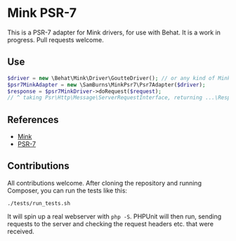 # Mink PSR-7

This is a PSR-7 adapter for Mink drivers, for use with Behat.  It is a work in progress.  Pull requests welcome.

## Use

```php
$driver = new \Behat\Mink\Driver\GoutteDriver(); // or any kind of Mink driver
$psr7MinkAdapter = new \SamBurns\MinkPsr7\Psr7Adapter($driver);
$response = $psr7MinkDriver->doRequest($request);
// ^ taking Psr\Http\Message\ServerRequestInterface, returning ...\ResponseInterface.

```

## References
- [Mink](https://github.com/minkphp/Mink)
- [PSR-7](http://www.php-fig.org/psr/psr-7/)

## Contributions

All contributions welcome.  After cloning the repository and running Composer, you can run the tests like this:

```ssh
./tests/run_tests.sh
```

It will spin up a real webserver with `php -S`.  PHPUnit will then run, sending requests to the server and checking the request headers etc. that were received.
